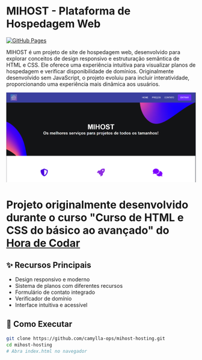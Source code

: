 
# MIHOST - Plataforma de Hospedagem Web

[![GitHub Pages](https://img.shields.io/badge/View-Live%20Demo-brightgreen)](https://camylla-ops.github.io/mihost-hosting)

MIHOST é um projeto de site de hospedagem web, desenvolvido para explorar conceitos de design responsivo e estruturação semântica de HTML e CSS. Ele oferece uma experiência intuitiva para visualizar planos de hospedagem e verificar disponibilidade de domínios.
Originalmente desenvolvido sem JavaScript, o projeto evoluiu para incluir interatividade, proporcionando uma experiência mais dinâmica aos usuários.

![Screenshot do MIHOST](/img/screenshot.png)

# Projeto originalmente desenvolvido durante o curso **"Curso de HTML e CSS do básico ao avançado"** do [Hora de Codar](https://app.horadecodar.com.br)

## ✨ Recursos Principais
- Design responsivo e moderno
- Sistema de planos com diferentes recursos
- Formulário de contato integrado
- Verificador de domínio
- Interface intuitiva e acessível



## 🚀 Como Executar  
```bash  
git clone https://github.com/camylla-ops/mihost-hosting.git  
cd mihost-hosting  
# Abra index.html no navegador  

